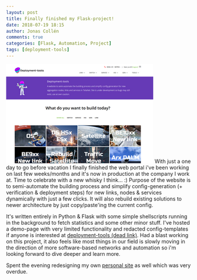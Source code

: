 ```yaml
---
layout: post
title: Finally finished my Flask-project!
date: 2018-07-19 18:15
author: Jonas Collén
comments: true
categories: [Flask, Automation, Project]
tags: [deployment-tools]
---
```

![](/assets/images/2018/07/deployment-sm.jpg)
With just a one day to go before vacation I finally finished the web portal i've been working on last few weeks/months and it's now in production at the company I work at. Time to celebrate with a new whisky I think... :) Purpose of the website is to semi-automate the building process and simplify config-generation (+ verification & deployment steps) for new links, nodes & services dynamically with just a few clicks. It will also rebuild existing solutions to newer architecture by just copy/paste'ing the current config.

It's written entirely in Python & Flask with some simple shellscripts running in the background to fetch statistics and some other minor stuff. 
I've hosted a demo-page with very limited functionality and redacted config-templates if anyone is interested at [deployment-tools (dead link)](#). Had a blast working on this project, it also feels like most things in our field is slowly moving in the direction of more software-based networks and automation so i'm looking forward to dive deeper and learn more.

Spent the evening redesigning my own [personal site](https://www.jonascollen.se) as well which was very overdue. 